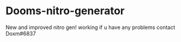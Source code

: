 # Dooms-nitro-generator
New and improved nitro gen! working if u have any problems contact Doxm#6837
